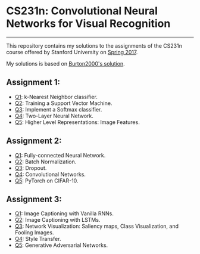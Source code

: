 # CS231n: Convolutional Neural Networks for Visual Recognition

***
This repository contains my solutions to the assignments of the CS231n course offered by Stanford University on [Spring 2017](http://cs231n.stanford.edu/2017/syllabus.html).

My solutions is based on [Burton2000's solution](https://github.com/Burton2000/CS231n-2017).

## Assignment 1:
    
* [Q1](https://github.com/RotemHonPauker/CS231n/blob/master/CS231n_assignment1/assignment1/knn.ipynb): k-Nearest Neighbor classifier.
* [Q2](https://github.com/RotemHonPauker/CS231n/blob/master/CS231n_assignment1/assignment1/svm.ipynb): Training a Support Vector Machine.
* [Q3](https://github.com/RotemHonPauker/CS231n/blob/master/CS231n_assignment1/assignment1/softmax.ipynb): Implement a Softmax classifier.    
* [Q4](https://github.com/RotemHonPauker/CS231n/blob/master/CS231n_assignment1/assignment1/two_layer_net.ipynb): Two-Layer Neural Network.
* [Q5](https://github.com/RotemHonPauker/CS231n/blob/master/CS231n_assignment1/assignment1/features.ipynb): Higher Level Representations: Image Features.

## Assignment 2:

* [Q1](https://github.com/RotemHonPauker/CS231n/blob/master/CS231n_assignment2/assignment2/FullyConnectedNets.ipynb): Fully-connected Neural Network.
* [Q2](https://github.com/RotemHonPauker/CS231n/blob/master/CS231n_assignment2/assignment2/BatchNormalization.ipynb): Batch Normalization.
* [Q3](https://github.com/RotemHonPauker/CS231n/blob/master/CS231n_assignment2/assignment2/Dropout.ipynb): Dropout.
* [Q4](https://github.com/RotemHonPauker/CS231n/blob/master/CS231n_assignment2/assignment2/ConvolutionalNetworks.ipynb): Convolutional Networks.
* [Q5](https://github.com/RotemHonPauker/CS231n/blob/master/CS231n_assignment2/assignment2/PyTorch.ipynb): PyTorch on CIFAR-10.

## Assignment 3:

* [Q1](https://github.com/RotemHonPauker/CS231n/blob/master/CS231n_assignment3/assignment3/RNN_Captioning.ipynb): Image Captioning with Vanilla RNNs.
* [Q2](https://github.com/RotemHonPauker/CS231n/blob/master/CS231n_assignment3/assignment3/LSTM_Captioning.ipynb): Image Captioning with LSTMs.
* [Q3](https://github.com/RotemHonPauker/CS231n/blob/master/CS231n_assignment3/assignment3/NetworkVisualization-PyTorch.ipynb): Network Visualization: Saliency maps, Class Visualization, and Fooling Images.
* [Q4](https://github.com/RotemHonPauker/CS231n/blob/master/CS231n_assignment3/assignment3/StyleTransfer-PyTorch.ipynb): Style Transfer.
* [Q5](https://github.com/RotemHonPauker/CS231n/blob/master/CS231n_assignment3/assignment3/GANs-PyTorch.ipynb): Generative Adversarial Networks.

